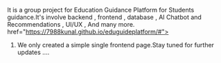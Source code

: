 It is a group project for Education Guidance Platform for Students guidance.It's involve backend , frontend , database , AI Chatbot and Recommendations , UI/UX , And many more.
<a>href="https://7988kunal.github.io/eduguideplatform/#"></a>

1) We only created a simple single frontend page.Stay tuned for further updates ....
